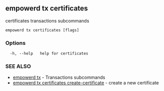 ## empowerd tx certificates

certificates transactions subcommands

```
empowerd tx certificates [flags]
```

### Options

```
  -h, --help   help for certificates
```

### SEE ALSO

* [empowerd tx](empowerd_tx.md)	 - Transactions subcommands
* [empowerd tx certificates create-certificate](empowerd_tx_certificates_create-certificate.md)	 - create a new certificate


